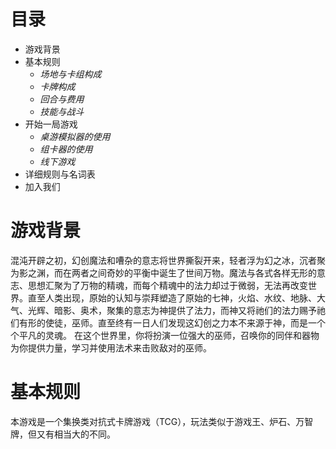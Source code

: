 # 目录

* 游戏背景
* 基本规则
  * _场地与卡组构成_
  * _卡牌构成_
  * _回合与费用_
  * _技能与战斗_
* 开始一局游戏
  * _桌游模拟器的使用_
  * _组卡器的使用_
  * _线下游戏_
* 详细规则与名词表
* 加入我们


# 游戏背景

混沌开辟之初，幻创魔法和嘈杂的意志将世界撕裂开来，轻者浮为幻之冰，沉者聚为影之渊，而在两者之间奇妙的平衡中诞生了世间万物。魔法与各式各样无形的意志、思想汇聚为了万物的精魂，而每个精魂中的法力却过于微弱，无法再改变世界。直至人类出现，原始的认知与崇拜塑造了原始的七神，火焰、水纹、地脉、大气、光辉、暗影、奥术，聚集的意志为神提供了法力，而神又将祂们的法力赐予祂们有形的使徒，巫师。直至终有一日人们发现这幻创之力本不来源于神，而是一个个平凡的灵魂。
在这个世界里，你将扮演一位强大的巫师，召唤你的同伴和器物为你提供力量，学习并使用法术来击败敌对的巫师。

# 基本规则

本游戏是一个集换类对抗式卡牌游戏（TCG），玩法类似于游戏王、炉石、万智牌，但又有相当大的不同。